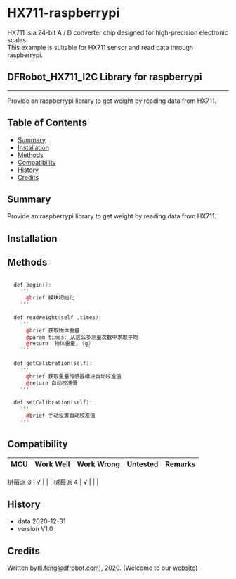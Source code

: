 # HX711-raspberrypi
HX711 is a 24-bit A / D converter chip designed for high-precision electronic scales.<br>
This example is suitable for HX711 sensor and read data through raspberrypi.<br>


## DFRobot_HX711_I2C Library for raspberrypi
---------------------------------------------------------

Provide an raspberrypi library to get weight by reading data from HX711.

## Table of Contents

* [Summary](#summary)
* [Installation](#installation)
* [Methods](#methods)
* [Compatibility](#compatibility)
* [History](#history)
* [Credits](#credits)

## Summary

Provide an raspberrypi library to get weight by reading data from HX711.

## Installation



## Methods

```C++

  def begin():
    '''
      @brief 模块初始化
    '''
    
  def readWeight(self ,times):
    '''
      @brief 获取物体重量
      @param times: 从这么多测量次数中求取平均
      @return  物体重量, (g)
    '''
    
  def getCalibration(self):
    '''
      @brief 获取重量传感器模块自动校准值
      @return 自动校准值
    '''
    
  def setCalibration(self):
    '''
      @brief 手动设置自动校准值
    '''
```

## Compatibility

MCU                | Work Well    | Work Wrong   | Untested    | Remarks
------------------ | :----------: | :----------: | :---------: | -----

树莓派 3       |      √       |              |             | 
树莓派 4       |      √       |              |             | 


## History

- data 2020-12-31
- version V1.0


## Credits

Written by(li.feng@dfrobot.com), 2020. (Welcome to our [website](https://www.dfrobot.com/))
